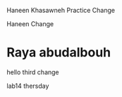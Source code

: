 Haneen Khasawneh 
Practice Change 


Haneen Change 

# Raya abudalbouh

hello 
third change 

lab14 
thersday 



